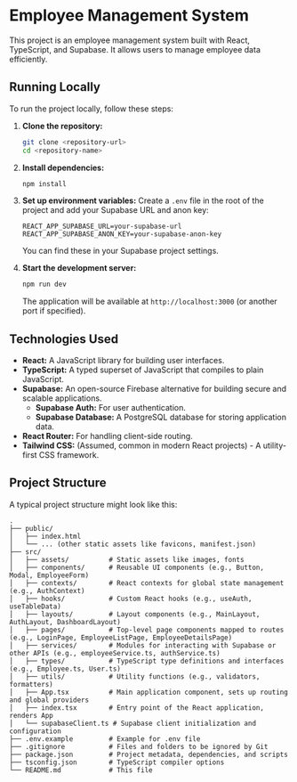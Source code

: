 # Employee Management System

This project is an employee management system built with React, TypeScript, and Supabase. It allows users to manage employee data efficiently.

## Running Locally

To run the project locally, follow these steps:

1. **Clone the repository:**
   ```bash
   git clone <repository-url>
   cd <repository-name>
   ```

2. **Install dependencies:**
   ```bash
   npm install
   ```

3. **Set up environment variables:**
   Create a `.env` file in the root of the project and add your Supabase URL and anon key:
   ```env
   REACT_APP_SUPABASE_URL=your-supabase-url
   REACT_APP_SUPABASE_ANON_KEY=your-supabase-anon-key
   ```
   You can find these in your Supabase project settings.

4. **Start the development server:**
   ```bash
   npm run dev
   ```
   The application will be available at `http://localhost:3000` (or another port if specified).

## Technologies Used

* **React:** A JavaScript library for building user interfaces.
* **TypeScript:** A typed superset of JavaScript that compiles to plain JavaScript.
* **Supabase:** An open-source Firebase alternative for building secure and scalable applications.
    * **Supabase Auth:** For user authentication.
    * **Supabase Database:** A PostgreSQL database for storing application data.
* **React Router:** For handling client-side routing.
* **Tailwind CSS:** (Assumed, common in modern React projects) - A utility-first CSS framework.

## Project Structure

A typical project structure might look like this:

```
.
├── public/
│   ├── index.html
│   └── ... (other static assets like favicons, manifest.json)
├── src/
│   ├── assets/          # Static assets like images, fonts
│   ├── components/      # Reusable UI components (e.g., Button, Modal, EmployeeForm)
│   ├── contexts/        # React contexts for global state management (e.g., AuthContext)
│   ├── hooks/           # Custom React hooks (e.g., useAuth, useTableData)
│   ├── layouts/         # Layout components (e.g., MainLayout, AuthLayout, DashboardLayout)
│   ├── pages/           # Top-level page components mapped to routes (e.g., LoginPage, EmployeeListPage, EmployeeDetailsPage)
│   ├── services/        # Modules for interacting with Supabase or other APIs (e.g., employeeService.ts, authService.ts)
│   ├── types/           # TypeScript type definitions and interfaces (e.g., Employee.ts, User.ts)
│   ├── utils/           # Utility functions (e.g., validators, formatters)
│   ├── App.tsx          # Main application component, sets up routing and global providers
│   ├── index.tsx        # Entry point of the React application, renders App
│   └── supabaseClient.ts # Supabase client initialization and configuration
├── .env.example         # Example for .env file
├── .gitignore           # Files and folders to be ignored by Git
├── package.json         # Project metadata, dependencies, and scripts
├── tsconfig.json        # TypeScript compiler options
└── README.md            # This file
```
